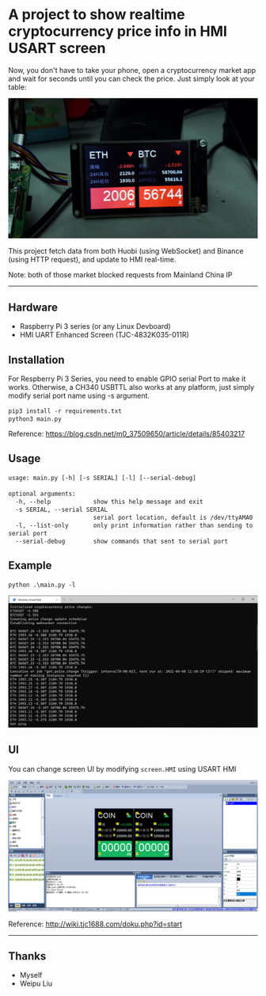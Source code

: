 # A project to show realtime cryptocurrency price info in HMI USART screen

Now, you don't have to take your phone, open a cryptocurrency market app and wait for seconds until you can check the price. Just simply look at your table:

![preview](images/preview.jpg)

This project fetch data from both Huobi (using WebSocket) and Binance (using HTTP request), and update to HMI real-time.

Note: both of those market blocked requests from Mainland China IP

---

## Hardware

- Raspberry Pi 3 series (or any Linux Devboard)
- HMI UART Enhanced Screen (TJC-4832K035-011R)

## Installation

For Respberry Pi 3 Series, you need to enable GPIO serial Port to make it works. Otherwise, a CH340 USBTTL also works at any platform, just simply modify serial port name using -s argument.

```
pip3 install -r requirements.txt
python3 main.py
```

Reference: https://blog.csdn.net/m0_37509650/article/details/85403217

## Usage

```
usage: main.py [-h] [-s SERIAL] [-l] [--serial-debug]

optional arguments:
  -h, --help            show this help message and exit
  -s SERIAL, --serial SERIAL
                        serial port location, default is /dev/ttyAMA0
  -l, --list-only       only print information rather than sending to serial port
  --serial-debug        show commands that sent to serial port
```

## Example

```
python .\main.py -l
```
![example](images/example.png)

## UI

You can change screen UI by modifying ```screen.HMI``` using USART HMI

![screenshot](images/screenshot.png)

Reference: http://wiki.tjc1688.com/doku.php?id=start

---

## Thanks

- Myself
- Weipu Liu